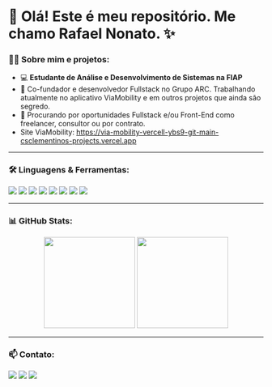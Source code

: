 # 👋 Olá! Este é meu repositório. Me chamo Rafael Nonato. ✨

### 👩‍💻 Sobre mim e projetos:
- 💻 **Estudante de Análise e Desenvolvimento de Sistemas na FIAP**
- 🤖 Co-fundador e desenvolvedor Fullstack no Grupo ARC. Trabalhando atualmente no aplicativo ViaMobility e em outros projetos que ainda são segredo.
- 💼 Procurando por oportunidades Fullstack e/ou Front-End como freelancer, consultor ou por contrato.
- Site ViaMobility: https://via-mobility-vercell-ybs9-git-main-csclementinos-projects.vercel.app


---

### 🛠️ Linguagens & Ferramentas:
<div>
<img src="https://img.shields.io/badge/-React-FFFFFF?style=for-the-badge&logo=react&logoColor=61DAFB" />
<img src="https://img.shields.io/badge/-Node.js-339933?style=for-the-badge&logo=node.js&logoColor=white" />
<img src="https://img.shields.io/badge/-TypeScript-3178C6?style=for-the-badge&logo=typescript&logoColor=white" />
<img src="https://img.shields.io/badge/-Python-3776AB?style=for-the-badge&logo=python&logoColor=white" />
<img src="https://img.shields.io/badge/-JavaScript-F7DF1E?style=for-the-badge&logo=javascript&logoColor=black" />
<img src="https://img.shields.io/badge/-Java-007396?style=for-the-badge&logo=java&logoColor=white" />
<img src="https://img.shields.io/badge/-HTML5-E34F26?style=for-the-badge&logo=html5&logoColor=white" />
<img src="https://img.shields.io/badge/-CSS3-1572B6?style=for-the-badge&logo=css3&logoColor=white" />
</div>

---

### 📊 GitHub Stats:
<div align="center">
  <img height="180em" src="https://github-readme-stats.vercel.app/api?username=rciteli&show_icons=true&theme=radical&count_private=true" />
  <img height="180em" src="https://github-readme-stats.vercel.app/api/top-langs/?username=rciteli&layout=compact&langs_count=7&theme=radical" />
</div>

---

### 📫 Contato:
<div>
<a href="https://www.linkedin.com/in/rafael-nonato-a57202167/" target="_blank"><img src="https://img.shields.io/badge/-LinkedIn-0077B5?style=for-the-badge&logo=linkedin&logoColor=white"></a>
<a href="https://www.instagram.com/rafaeldesanzio" target="_blank"><img src="https://img.shields.io/badge/-Instagram-E4405F?style=for-the-badge&logo=instagram&logoColor=white"></a>
<a href="mailto:rciteli@gmail.com" target="_blank"><img src="https://img.shields.io/badge/-Gmail-D14836?style=for-the-badge&logo=gmail&logoColor=white"></a>
</div>
